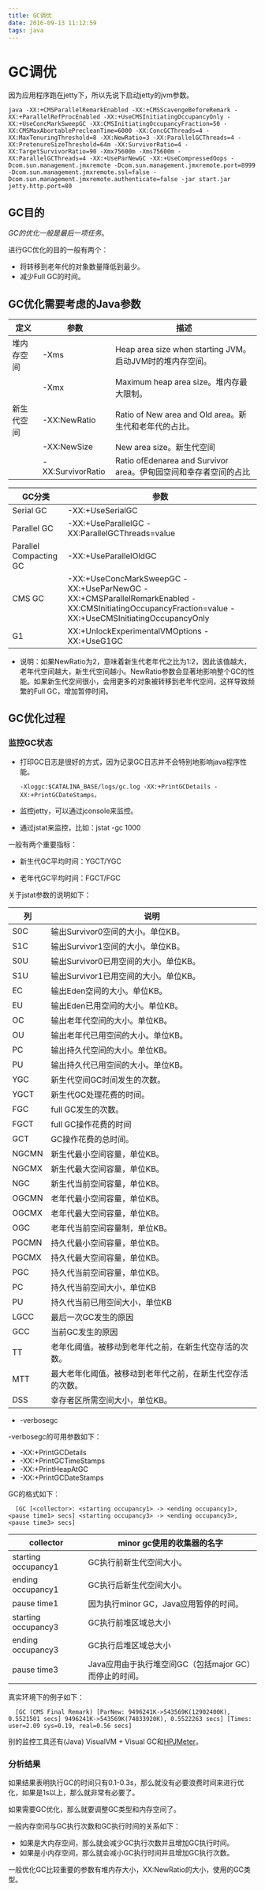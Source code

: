 ```yaml
---
title: GC调优
date: 2016-09-13 11:12:59
tags: java
---
```




# GC调优

因为应用程序跑在jetty下，所以先说下启动jetty的jvm参数。

    java -XX:+CMSParallelRemarkEnabled -XX:+CMSScavengeBeforeRemark -XX:+ParallelRefProcEnabled -XX:+UseCMSInitiatingOccupancyOnly -XX:+UseConcMarkSweepGC -XX:CMSInitiatingOccupancyFraction=50 -XX:CMSMaxAbortablePrecleanTime=6000 -XX:ConcGCThreads=4 -XX:MaxTenuringThreshold=8 -XX:NewRatio=3 -XX:ParallelGCThreads=4 -XX:PretenureSizeThreshold=64m -XX:SurvivorRatio=4 -XX:TargetSurvivorRatio=90 -Xmx75600m -Xms75600m -XX:ParallelGCThreads=4 -XX:+UseParNewGC -XX:+UseCompressedOops -Dcom.sun.management.jmxremote -Dcom.sun.management.jmxremote.port=8999 -Dcom.sun.management.jmxremote.ssl=false -Dcom.sun.management.jmxremote.authenticate=false -jar start.jar jetty.http.port=80

## GC目的

*GC的优化一般是最后一项任务*。

进行GC优化的目的一般有两个：

*  将转移到老年代的对象数量降低到最少。
* 减少Full GC的时间。

## GC优化需要考虑的Java参数

| 定义  |  参数      | 描述  |
| ---  | -----  | -----|
|堆内存空间| -Xms |Heap area size when starting JVM。启动JVM时的堆内存空间。|
||-Xmx|Maximum heap area size。堆内存最大限制。|
|新生代空间|-XX:NewRatio|Ratio of New area and Old area。新生代和老年代的占比。|
||-XX:NewSize|New area size。新生代空间|
||-XX:SurvivorRatio|Ratio ofEdenarea and Survivor area。伊甸园空间和幸存者空间的占比|

|GC分类     |参数             |
|----       |------          |
|Serial GC  |-XX:+UseSerialGC|
|Parallel GC|-XX:+UseParallelGC -XX:ParallelGCThreads=value|
|Parallel Compacting GC|-XX:+UseParallelOldGC|
|CMS GC|-XX:+UseConcMarkSweepGC -XX:+UseParNewGC -XX:+CMSParallelRemarkEnabled -XX:CMSInitiatingOccupancyFraction=value -XX:+UseCMSInitiatingOccupancyOnly|
|G1|XX:+UnlockExperimentalVMOptions -XX:+UseG1GC|

* 说明：如果NewRatio为2，意味着新生代老年代之比为1:2，因此该值越大，老年代空间越大，新生代空间越小。NewRatio参数会显著地影响整个GC的性能。如果新生代空间很小，会用更多的对象被转移到老年代空间，这样导致频繁的Full GC，增加暂停时间。

## GC优化过程

### 监控GC状态

* 打印GC日志是很好的方式，因为记录GC日志并不会特别地影响java程序性能。

      -Xloggc:$CATALINA_BASE/logs/gc.log -XX:+PrintGCDetails -XX:+PrintGCDateStamps。

* 监控jetty，可以通过jconsole来监控。

* 通过jstat来监控，比如：jstat -gc <vimid> 1000

一般有两个重要指标：

* 新生代GC平均时间：YGCT/YGC

* 老年代GC平均时间：FGCT/FGC

关于jstat参数的说明如下：

|列     |说明                |
|-------|----------- |
|S0C    |输出Survivor0空间的大小。单位KB。|
|S1C|输出Survivor1空间的大小。单位KB。|
|S0U|输出Survivor0已用空间的大小。单位KB。|
|S1U|输出Survivor1已用空间的大小。单位KB。|
|EC|输出Eden空间的大小。单位KB。|
|EU|输出Eden已用空间的大小。单位KB。|
|OC|输出老年代空间的大小。单位KB。|
|OU|输出老年代已用空间的大小。单位KB。|
|PC|输出持久代空间的大小。单位KB。|
|PU|输出持久代已用空间的大小。单位KB。|
|YGC|新生代空间GC时间发生的次数。|
|YGCT|新生代GC处理花费的时间。|
|FGC|full GC发生的次数。|
|FGCT|full GC操作花费的时间|
|GCT|GC操作花费的总时间。|
|NGCMN|新生代最小空间容量，单位KB。|
|NGCMX|新生代最大空间容量，单位KB。|
|NGC|新生代当前空间容量，单位KB。|
|OGCMN|老年代最小空间容量，单位KB。|
|OGCMX|老年代最大空间容量，单位KB。|
|OGC|老年代当前空间容量制，单位KB。|
|PGCMN|持久代最小空间容量，单位KB。|
|PGCMX|持久代最大空间容量，单位KB。|
|PGC|持久代当前空间容量，单位KB。|
|PC|持久代当前空间大小，单位KB|
|PU|持久代当前已用空间大小，单位KB|
|LGCC|最后一次GC发生的原因|
|GCC|当前GC发生的原因|
|TT|老年化阈值。被移动到老年代之前，在新生代空存活的次数。|
|MTT|最大老年化阈值。被移动到老年代之前，在新生代空存活的次数。|
|DSS|幸存者区所需空间大小，单位KB。|


* -verbosegc

-verbosegc的可用参数如下：

* -XX:+PrintGCDetails
* -XX:+PrintGCTimeStamps
* -XX:+PrintHeapAtGC
* -XX:+PrintGCDateStamps

GC的格式如下：

      [GC [<collector>: <starting occupancy1> -> <ending occupancy1>, <pause time1> secs] <starting occupancy3> -> <ending occupancy3>, <pause time3> secs]

|collector    | minor gc使用的收集器的名字|
|-------|-----------|
|starting occupancy1	|GC执行前新生代空间大小。|
|ending occupancy1	| GC执行后新生代空间大小。|
|pause time1| 因为执行minor GC，Java应用暂停的时间。|
|starting occupancy3	|GC执行前堆区域总大小|
|ending occupancy3	|GC执行后堆区域总大小|
|pause time3| Java应用由于执行堆空间GC（包括major GC）而停止的时间。|

真实环境下的例子如下：

      [GC (CMS Final Remark) [ParNew: 9496241K->543569K(12902400K), 0.5521501 secs] 9496241K->543569K(74833920K), 0.5522263 secs] [Times: user=2.09 sys=0.19, real=0.56 secs]

别的监控工具还有(Java) VisualVM  + Visual GC和[HPJMeter](https://h20392.www2.hpe.com/portal/swdepot/displayProductInfo.do?productNumber=HPJMETER)。


### 分析结果

如果结果表明执行GC的时间只有0.1-0.3s，那么就没有必要浪费时间来进行优化，如果是1s以上，那么就非常有必要了。

如果需要GC优化，那么就要调整GC类型和内存空间了。

一般内存空间与GC执行次数和GC执行时间的关系如下：

* 如果是大内存空间，那么就会减少GC执行次数并且增加GC执行时间。
* 如果是小内存空间，那么就会减小GC执行时间并且增加GC执行次数。

一般优化GC比较重要的参数有堆内存大小，XX:NewRatio的大小，使用的GC类型。
